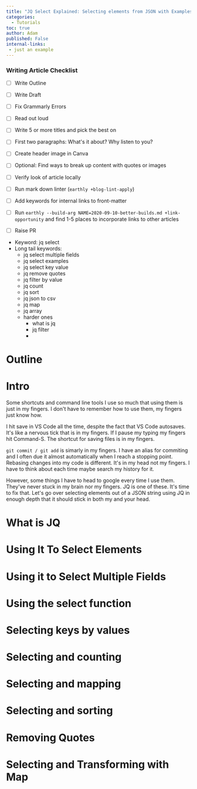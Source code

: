 ```yaml
---
title: "JQ Select Explained: Selecting elements from JSON with Examples"
categories:
  - Tutorials
toc: true
author: Adam
published: False
internal-links:
 - just an example
---
```

### Writing Article Checklist

- [ ] Write Outline
- [ ] Write Draft
- [ ] Fix Grammarly Errors
- [ ] Read out loud
- [ ] Write 5 or more titles and pick the best on
- [ ] First two paragraphs: What's it about? Why listen to you?
- [ ] Create header image in Canva
- [ ] Optional: Find ways to break up content with quotes or images
- [ ] Verify look of article locally
- [ ] Run mark down linter (`earthly +blog-lint-apply`)
- [ ] Add keywords for internal links to front-matter
- [ ] Run `earthly --build-arg NAME=2020-09-10-better-builds.md +link-opportunity` and find 1-5 places to incorporate links to other articles
- [ ] Raise PR


- Keyword: jq select
- Long tail keywords:
    - jq select multiple fields
    - jq select examples
    - jq select key value
    - jq remove quotes
    - jq filter by value
    - jq count
    - jq sort
    - jq json to csv
    - jq map
    - jq array
    - harder ones
        - what is jq
        - jq filter
        - 

# Outline
# Intro
Some shortcuts and command line tools I use so much that using them is just in my fingers. I don't have to remember how to use them, my fingers just know how. 

I hit save in VS Code all the time, despite the fact that VS Code autosaves. It's like a nervous tick that is in my fingers. If I pause my typing my fingers hit Command-S. The shortcut for saving files is in my fingers. 

`git commit / git add` is simarly in my fingers. I have an alias for commiting and I often due it almost automatically when I reach a stopping point. Rebasing changes into my code is different. It's in my head not my fingers. I have to think about each time maybe search my history for it.

However, some things I have to head to google every time I use them. They've never stuck in my brain nor my fingers. JQ is one of these. It's time to fix that. Let's go over selecting elements out of a JSON string using JQ in enough depth that it should stick in both my and your head.

# What is JQ


# Using It To Select Elements
# Using it to Select Multiple Fields
# Using the select function
# Selecting keys by values
# Selecting and counting
# Selecting and mapping
# Selecting and sorting
# Removing Quotes
# Selecting and Transforming with Map  
# 